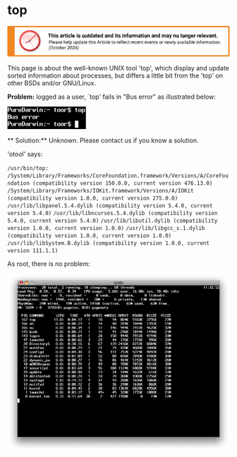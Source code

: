 top
===

![This article is outdated and its information and may no longer relevant.](/img/notice/article-oudated-oct2024.svg)


This page is about the well-known UNIX tool 'top', which display and update sorted information about processes, but differs a little bit from the 'top' on other BSDs and/or GNU/Linux.

**Problem:** logged as a user, `top' fails in "Bus error" as illustrated below:

![](/img/users/top/top%20fails%20as%20user.png)

**
Solution:** Unknown. Please contact us if you know a solution.

'otool' says:

`/usr/bin/top:`
 `/System/Library/Frameworks/CoreFoundation.framework/Versions/A/CoreFoundation (compatibility version 150.0.0, current version 476.13.0)`
 `/System/Library/Frameworks/IOKit.framework/Versions/A/IOKit (compatibility version 1.0.0, current version 275.0.0)`
 `/usr/lib/libpanel.5.4.dylib (compatibility version 5.4.0, current version 5.4.0)`
 `/usr/lib/libncurses.5.4.dylib (compatibility version 5.4.0, current version 5.4.0)`
 `/usr/lib/libutil.dylib (compatibility version 1.0.0, current version 1.0.0)`
 `/usr/lib/libgcc_s.1.dylib (compatibility version 1.0.0, current version 1.0.0)`
 `/usr/lib/libSystem.B.dylib (compatibility version 1.0.0, current version 111.1.1)`


As root, there is no problem:

![](/img/users/top/top%20classic.png)

